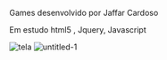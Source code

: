 Games desenvolvido por Jaffar Cardoso

Em estudo html5 , Jquery, Javascript


![tela](https://cloud.githubusercontent.com/assets/2094756/19317783/8e215b8c-907c-11e6-8366-c7bbafebda07.png)
![untitled-1](https://cloud.githubusercontent.com/assets/2094756/19317849/c1d30552-907c-11e6-9253-66369b58abf5.png)
